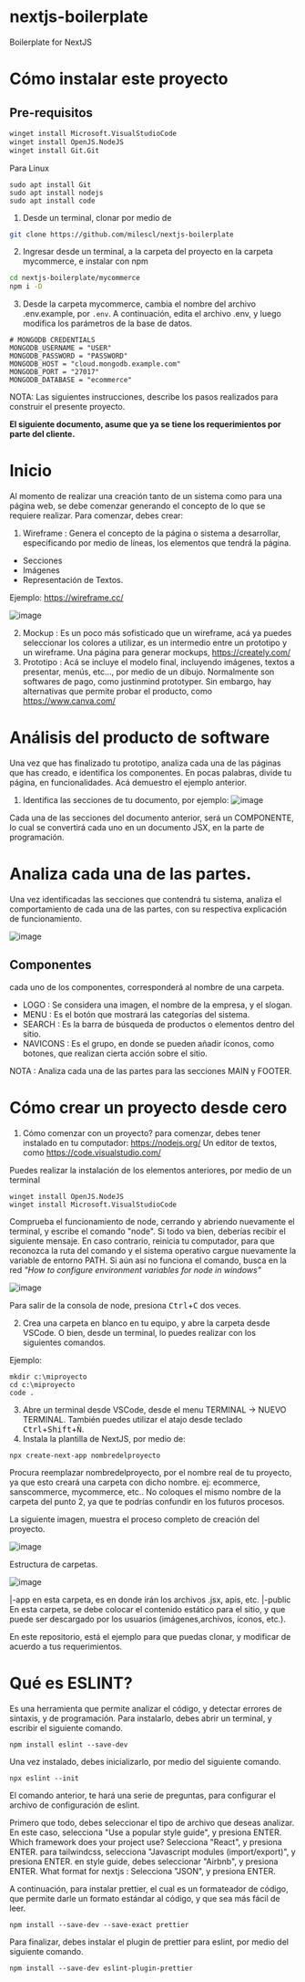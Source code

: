 # nextjs-boilerplate
Boilerplate for NextJS

# Cómo instalar este proyecto
## Pre-requisitos
```bash
winget install Microsoft.VisualStudioCode 
winget install OpenJS.NodeJS 
winget install Git.Git 
```

Para Linux
```
sudo apt install Git
sudo apt install nodejs
sudo apt install code
```

1. Desde un terminal, clonar por medio de
```bash
git clone https://github.com/milescl/nextjs-boilerplate
```

2. Ingresar desde un terminal, a la carpeta del proyecto en la carpeta mycommerce, e instalar con npm 
```bash
cd nextjs-boilerplate/mycommerce
npm i -D
```
3. Desde la carpeta mycommerce, cambia el nombre del archivo .env.example, por ``` .env ```.
   A continuación, edita el archivo .env, y luego modifica los parámetros de la base de datos. 
```
# MONGODB CREDENTIALS
MONGODB_USERNAME = "USER"
MONGODB_PASSWORD = "PASSWORD"
MONGODB_HOST = "cloud.mongodb.example.com"
MONGODB_PORT = "27017"
MONGODB_DATABASE = "ecommerce"

```
NOTA: Las siguientes instrucciones, describe los pasos realizados para construir el presente proyecto. 

**El siguiente documento, asume que ya se tiene los requerimientos por parte del cliente.**
# Inicio

Al momento de realizar una creación tanto de un sistema como para una página web, se debe comenzar generando el concepto de lo que se requiere realizar. 
Para comenzar, debes crear: 
1. Wireframe : Genera el concepto de la página o sistema a desarrollar, especificando por medio de líneas, los elementos que tendrá la página. 
- Secciones
- Imágenes
- Representación de Textos. 

Ejemplo: https://wireframe.cc/

![image](https://github.com/milescl/nextjs-boilerplate/assets/109394677/b8e1bcb2-0c41-4304-b8a1-012ebefef93f)

2. Mockup : Es un poco más sofisticado que un wireframe, acá ya puedes seleccionar los colores a utilizar, es un intermedio entre un prototipo y un wireframe. Una página para generar mockups, https://creately.com/
3. Prototipo : Acá se incluye el modelo final, incluyendo imágenes, textos a presentar, menús, etc..., por medio de un dibujo. Normalmente son softwares de pago, como justinmind prototyper. Sin embargo, hay alternativas que permite probar el producto, como https://www.canva.com/

# Análisis del producto de software
Una vez que has finalizado tu prototipo, analiza cada una de las páginas que has creado, e identifica los componentes. En pocas palabras, divide tu página, en funcionalidades. Acá demuestro el ejemplo anterior. 

1. Identifica las secciones de tu documento, por ejemplo: 
![image](https://github.com/milescl/nextjs-boilerplate/assets/109394677/8e769ed0-b509-4619-a1af-45b4ae266a56)

Cada una de las secciones del documento anterior, será un COMPONENTE, lo cual se convertirá cada uno en un documento JSX, en la parte de programación.

# Analiza cada una de las partes.
Una vez identificadas las secciones que contendrá tu sistema, analiza el comportamiento de cada una de las partes, con su respectiva explicación de funcionamiento. 

![image](https://github.com/milescl/nextjs-boilerplate/assets/109394677/041b820e-2e48-4053-ac1a-6ee3028fd87c)

## Componentes
cada uno de los componentes, corresponderá al nombre de una carpeta.
- LOGO : Se considera una imagen, el nombre de la empresa, y el slogan. 
- MENU : Es el botón que mostrará las categorías del sistema. 
- SEARCH : Es la barra de búsqueda de productos o elementos dentro del sitio. 
- NAVICONS : Es el grupo, en donde se pueden añadir íconos, como botones, que realizan cierta acción sobre el sitio. 

NOTA : Analiza cada una de las partes para las secciones MAIN y FOOTER. 

# Cómo crear un proyecto desde cero
1. Cómo comenzar con un proyecto? para comenzar, debes tener instalado en tu computador:
https://nodejs.org/
Un editor de textos, como https://code.visualstudio.com/

Puedes realizar la instalación de los elementos anteriores, por medio de un terminal
```terminal
winget install OpenJS.NodeJS
winget install Microsoft.VisualStudioCode
```
Comprueba el funcionamiento de node, cerrando y abriendo nuevamente el terminal, y escribe el comando "node". Si todo va bien, deberías recibir el siguiente mensaje. En caso contrario, reinicia tu computador, para que reconozca la ruta del comando y el sistema operativo cargue nuevamente la variable de entorno PATH. Si aún así no funciona el comando, busca en la red *"How to configure environment variables for node in windows"*

![image](https://github.com/milescl/nextjs-boilerplate/assets/109394677/33bfbbe0-b645-489a-aacd-3cdae78ef83d)

Para salir de la consola de node, presiona <kbd>Ctrl</kbd>+<kbd>C</kbd> dos veces. 

2. Crea una carpeta en blanco en tu equipo, y abre la carpeta desde VSCode. O bien, desde un terminal, lo puedes realizar con los siguientes comandos. 

Ejemplo: 
```dos
mkdir c:\miproyecto
cd c:\miproyecto
code .
```

3. Abre un terminal desde VSCode, desde el menu TERMINAL -> NUEVO TERMINAL. También puedes utilizar el atajo desde teclado <kbd>Ctrl</kbd>+<kbd>Shift</kbd>+<kbd>Ñ</kbd>.
4. Instala la plantilla de NextJS, por medio de:
 
```dos
npx create-next-app nombredelproyecto
```
Procura reemplazar nombredelproyecto, por el nombre real de tu proyecto, ya que esto creará una carpeta con dicho nombre. ej: ecommerce, sanscommerce, mycommerce, etc.. No coloques el mismo nombre de la carpeta del punto 2, ya que te podrías confundir en los futuros procesos. 

La siguiente imagen, muestra el proceso completo de creación del proyecto. 

![image](https://github.com/milescl/nextjs-boilerplate/assets/109394677/5810e0bb-f681-48f1-9f2d-2ca4f7fd9fd5)

Estructura de carpetas. 

![image](https://github.com/milescl/nextjs-boilerplate/assets/109394677/c0ee5564-8908-4fa9-becc-cd368e67d1cb)

|-app    en esta carpeta, es en donde irán los archivos .jsx, apis, etc.
|-public En esta carpeta, se debe colocar el contenido estático para el sitio, y que puede ser descargado por los usuarios (imágenes,archivos, íconos, etc.). 

En este repositorio, está el ejemplo para que puedas clonar, y modificar de acuerdo a tus requerimientos. 

# Qué es ESLINT?
Es una herramienta que permite analizar el código, y detectar errores de sintaxis, y de programación.
Para instalarlo, debes abrir un terminal, y escribir el siguiente comando. 

```dos
npm install eslint --save-dev
```

Una vez instalado, debes inicializarlo, por medio del siguiente comando. 

```dos
npx eslint --init
```

El comando anterior, te hará una serie de preguntas, para configurar el archivo de configuración de eslint.

Primero que todo, debes seleccionar el tipo de archivo que deseas analizar. En este caso, selecciona "Use a popular style guide", y presiona ENTER.
Which framework does your project use? Selecciona "React", y presiona ENTER.
para tailwindcss, selecciona "Javascript modules (import/export)", y presiona ENTER.
en style guide, debes seleccionar "Airbnb", y presiona ENTER.
What format for nextjs : Selecciona "JSON", y presiona ENTER.

A continuación, para instalar prettier, el cual es un formateador de código, que permite darle un formato estándar al código, y que sea más fácil de leer. 

```dos
npm install --save-dev --save-exact prettier
```

Para finalizar, debes instalar el plugin de prettier para eslint, por medio del siguiente comando. 

```dos
npm install --save-dev eslint-plugin-prettier
```
